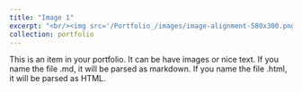 ```yaml
---
title: "Image 1"
excerpt: "<br/><img src='/Portfolio_/images/image-alignment-580x300.png'>"
collection: portfolio
---
```


This is an item in your portfolio. It can be have images or nice text. If you name the file .md, it will be parsed as markdown. If you name the file .html, it will be parsed as HTML. 
<!-- https://abhishektiwari7.github.io/images/image-alignment-580x300.png -->